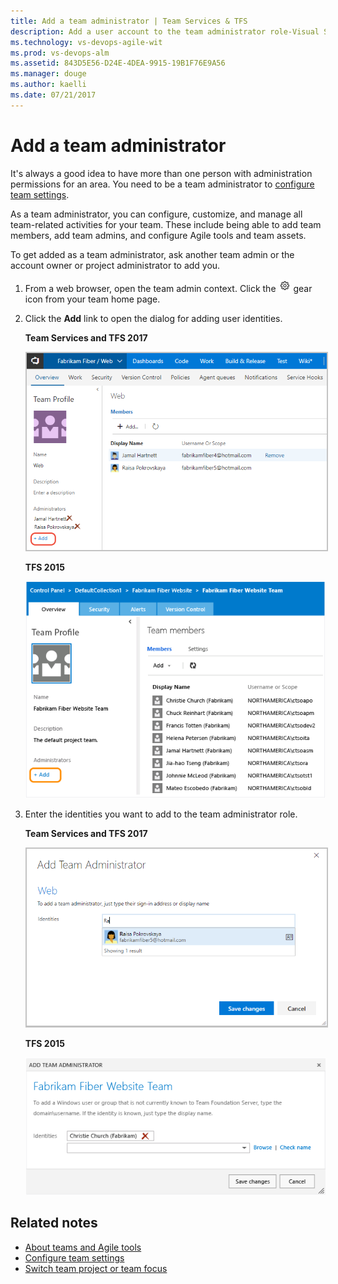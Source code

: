 ```yaml
---
title: Add a team administrator | Team Services & TFS 
description: Add a user account to the team administrator role-Visual Studio Team Services and Team Foundation Server   
ms.technology: vs-devops-agile-wit
ms.prod: vs-devops-alm
ms.assetid: 843D5E56-D24E-4DEA-9915-19B1F76E9A56
ms.manager: douge
ms.author: kaelli
ms.date: 07/21/2017
---
```


# Add a team administrator 


<!---
<b>Team Services | TFS 2017 | TFS 2015 | TFS 2013</b> 
--> 

<a id="add-team-admin">  </a>  

It's always a good idea to have more than one person with administration permissions for an area. You need to be a team administrator to [configure team settings](manage-team-assets.md). 

As a team administrator, you can configure, customize, and manage all team-related activities for your team. These include being able to add team members, add team admins, and configure Agile tools and team assets. 

To get added as a team administrator, ask another team admin or the account owner or project administrator to add you.  
 
1. From a web browser, open the team admin context. Click the ![gear icon](../_img/icons/gear_icon.png) gear icon from your team home page.  
 
2. Click the **Add** link to open the dialog for adding user identities. 

	**Team Services and TFS 2017** 

	<img src="_img/add-team-admin-link.png" alt="Web portal, VSTS & TFS 2017, Open  team administrator context" style="border: 2px solid #C3C3C3;" />

	**TFS 2015** 

	![Web portal, TFS 2015, Open team administration context](_img/add-account-as-team-admin.png)  

2. Enter the identities you want to add to the team administrator role. 

	**Team Services and TFS 2017** 

	<img src="_img/add-admin-dialog.png" alt="VSTS, TFS 2017, Add team administrator dialog" style="border: 2px solid #C3C3C3;" /> 

	**TFS 2015** 

	![Add account as a team administrator](_img/add-team-admin-dialog.png) 


## Related notes

- [About teams and Agile tools](../about-teams-and-settings.md)  
- [Configure team settings](manage-team-assets.md)  
- [Switch team project or team focus](../how-to/switch-team-context-work.md)
